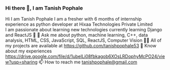 ### Hi there 👋, I am Tanish Pophale

<!--
**tanishpophale53/tanishpophale53** is a ✨ _special_ ✨ repository because its `README.md` (this file) appears on your GitHub profile.

Here are some ideas to get you started:

- 🔭 I’m currently working on  Hi I am Tanish Pophale
- 🌱 I’m currently learning ...
- 👯 I’m looking to collaborate with devlopers to build exciting real-world projects.
- 🤔 I’m looking for help with ...
- 💬 Ask me about ...
- 📫 How to reach me: ...
- 😄 Pronouns: ...
- ⚡ Fun fact: ...
-->


Hi I am Tanish Pophale
I am a fresher with 6 months of internship experience as python developer at Hixaa Technologies Private Limited     
I am passionate about learning new technologies currently learning Django and ReactJS
🌱 
💬 Ask me about python, machine learning, C++, data analysis, HTML, CSS, JavaScript, SQL, ReactJS, Computer Vision
👨‍💻 All of my projects are available at https://github.com/tanishpophale53
📄 Know about my experiences https://drive.google.com/file/d/1ubeILi08fbkagob6XOsLRDophyMcPO24/view?usp=sharing
📫 How to reach me tanishpophale@gmail.com
